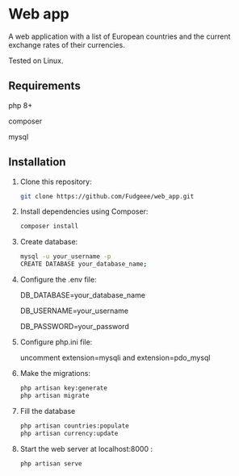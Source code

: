 # Web app

A web application with a list of European countries and the current exchange rates of their currencies.

Tested on Linux.

## Requirements

   php 8+

   composer

   mysql

## Installation

1. Clone this repository:

   ```bash
   git clone https://github.com/Fudgeee/web_app.git

2. Install dependencies using Composer:

   ```bash
   composer install

3. Create database:

   ```bash
   mysql -u your_username -p
   CREATE DATABASE your_database_name;

4. Configure the .env file:

   DB_DATABASE=your_database_name

   DB_USERNAME=your_username

   DB_PASSWORD=your_password

5. Configure php.ini file:

   uncomment extension=mysqli and extension=pdo_mysql

5. Make the migrations:

   ```bash
   php artisan key:generate
   php artisan migrate

6. Fill the database

   ```bash
   php artisan countries:populate
   php artisan currency:update

7. Start the web server at localhost:8000 :

   ```bash
   php artisan serve
